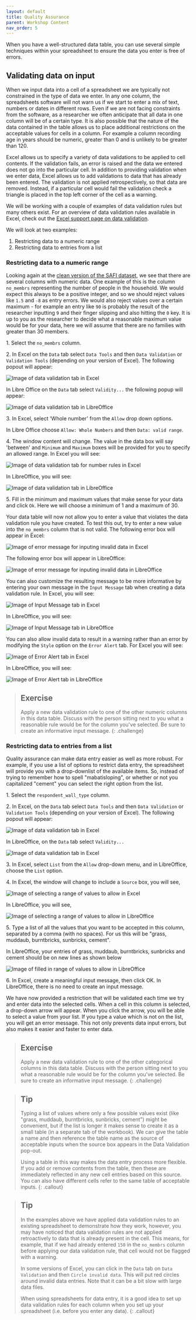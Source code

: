 ```yaml
---
layout: default
title: Quality Assurance
parent: Workshop Content
nav_order: 5
---
```


When you have a well-structured data table, you can use several simple
techniques within your spreadsheet to ensure the data you enter is
free of errors. 

## Validating data on input

When we input data into a cell of a spreadsheet we are typically not constrained in the type of data we enter.
In any one column, the spreadsheets software will not warn us if we start to enter a mix of text, numbers or dates in different rows.
Even if we are not facing constraints from the software, as a researcher we often anticipate that all data in one column will be of a certain type.
It is also possible that the nature of the data contained in the table allows us to place additional restrictions on the acceptable values for cells in a column.
For example a column recording age in years should be numeric, greater than 0 and is unlikely to be greater than 120.

Excel allows us to specify a variety of data validations to be applied to cell contents.
If the validation fails, an error is raised and the data we entered does not go into the particular cell.
In addition to providing validation when we enter data, Excel allows us to add validations to data that has already been entered.
The validation is not applied retrospectively, so that data are removed.
Instead, if a particular cell would fail the validation check a triangle is placed in the top left corner of the cell as a warning.

We will be working with a couple of examples of data validation
rules but many others exist. For an overview of data validation rules
available in Excel, check out the [Excel support page on data validation](https://support.office.com/en-us/article/Apply-data-validation-to-cells-29FECBCC-D1B9-42C1-9D76-EFF3CE5F7249). 

We will look at two examples: 

1. Restricting data to a numeric range
2. Restricting data to entries from a list

### Restricting data to a numeric range

Looking again at the [clean version of the SAFI
dataset](https://ndownloader.figshare.com/files/11492171), we see that there are
several columns with numeric data. One example of this is the column `no_membrs`
representing the number of people in the household. We would expect this always
to be a positive integer, and so we should reject values like `1.5` and `-8` as
entry errors. We would also reject values over a certain maximum - for example
an entry like `90` is probably the result of the researcher inputting `9` and
their finger slipping and also hitting the `0` key. It is up to you as the
researcher to decide what a reasonable maximum value would be for your data,
here we will assume that there are no families with greater than 30 members.


1\. Select the `no_membrs` column.

2\. In Excel on the `Data` tab select `Data Tools` and then `Data Validation` or `Validation Tools` (depending on your version of Excel). The following popout will appear: 

![Image of data validation tab in Excel](../fig/data-validation-tab.png)

In Libre Office on the `Data` tab select `Validity...` the following popup will appear:

![Image of data validation tab in LibreOffice](../fig/data-validation-tab-LibreOffice.png)

3\. In Excel, select 'Whole number' from the `Allow` drop down options.

In Libre Office choose `Allow: Whole Numbers` and then `Data: valid range`.
 
4\. The window content will change.
The value in the data box will say 'between' and `Minimum` and `Maximum` boxes will be provided for you to specify an allowed range. 
In Excel you will see:

![Image of data validation tab for number rules in Excel](../fig/data-validation-numbers.png)

In LibreOffice, you will see:

![Image of data validation tab in LibreOffice](../fig/data-validation-numbers-LibreOffice.png)


5\. Fill in the minimum and maximum values that make sense for your data and click `Ok`. Here we will choose a minimum of 1 and a maximum of 30.

Your data table will now not allow you to enter a value that violates
the data validation rule you have created. To test this out, try 
to enter a new value into the `no_membrs` column that is not valid.
The following error box will appear in Excel: 

![Image of error message for inputing invalid data in Excel](../fig/error-invalid-data.png)

The following error box will appear in LibreOffice: 

![Image of error message for inputing invalid data in LibreOffice](../fig/error-invalid-data-LibreOffice.png)

You can also customize the resulting message to be more informative by entering
your own message in the `Input Message` tab when creating a data validation rule.
In Excel, you will see:

![Image of Input Message tab in Excel](../fig/input_message.png)

In LibreOffice, you will see:

![Image of Input Message tab in LibreOffice](../fig/input_message_LibreOffice.png)

You can also allow invalid data to result in a warning rather than an error by modifying the `Style`
option on the `Error Alert` tab. For Excel you will see:

![Image of Error Alert tab in Excel](../fig/error_alert.png)

In LibreOffice, you will see:

![Image of Error Alert tab in LibreOffice](../fig/error_alert_LibreOffice.png)

> ## Exercise
> Apply a new data validation rule to one of the other numeric 
> columns in this data table. Discuss with the person sitting next
> to you what a reasonable rule would be for the column you've selected. Be sure to create an informative input message. 
{: .challenge}

### Restricting data to entries from a list

Quality assurance can make data entry easier as well as more robust. For
example, if you use a list of options to restrict data entry, the spreadsheet
will provide you with a drop-downlist of the available items. So, instead of
trying to remember how to spell "mabatisloping", or whether or not you capitalized "cement" you can select the
right option from the list.

1\. Select the `respondent_wall_type` column.

2\. In Excel, on the `Data` tab select `Data Tools` and then `Data Validation` or `Validation Tools` (depending on your version of Excel). The following popout will appear: 

![Image of data validation tab in Excel](../fig/data-validation-tab.png)

In LibreOffice, on the `Data` tab select `Validity...`

![Image of data validation tab in Excel](../fig/data-validation-tab-LibreOffice.png)

3\. In Excel, select `List` from the `Allow` drop-down menu, and in LibreOffice, choose the `List` option.

4\. In Excel, the window will change to include a `Source` box, you will see,

![Image of selecting a range of values to allow in Excel](../fig/select-range-of-values.png)

In LibreOffice, you will see,

![Image of selecting a range of values to allow in LibreOffice](../fig/select-range-of-values-LibreOffice.png)

5\. Type a list of all the values that you want to be accepted in this column, separated by a comma (with no spaces). For us this will be "grass, muddaub, burntbricks, sunbricks, cement". 

In LibreOffice, your entries of grass, muddaub, burntbricks, sunbricks and cement should be on new lines as shown below

![Image of filled in range of values to allow in LibreOffice](../fig/filled-range-of-values-LibreOffice.png)


6\. In Excel, create a meaningful input message, then click OK. In LibreOffice, there is no need to create an input message.

We have now provided a restriction that will be validated each time we try and
enter data into the selected cells. When a cell in this column is selected, a drop-down arrow will appear.
When you click the arrow, you will be able to select a value from your list.
If you type a value which is not on the list, you will get an error message. This not only prevents data input errors, but also makes it easier and faster to enter data. 

> ## Exercise
> Apply a new data validation rule to one of the other categorical 
> columns in this data table. Discuss with the person sitting next
> to you what a reasonable rule would be for the column you've selected. Be sure to create an informative input message. 
{: .challenge}

> ## Tip
> Typing a list of values where only a few possible values exist (like "grass, muddaub, burntbricks, sunbricks, cement") might be convenient, but if the list is longer it makes sense to create it as a small table (in a separate tab of the workbook).
> We can give the table a name and then reference the table name as the source of acceptable inputs when the source box appears in the Data Validation pop-out.
>
> Using a table in this way makes the data entry process more flexible.
> If you add or remove contents from the table, then these are immediately reflected in any new cell entries based on this source.
> You can also have different cells refer to the same table of acceptable inputs.
{: .callout}

> ## Tip
> 
> In the examples above we have applied data validation rules to
> an existing spreadsheet to demonstrate how they work, however, 
> you may have noticed that data validation rules are not applied
> retroactively to data that is already present in the cell. 
> This means, for example, that if we had already entered `150`
> in the `no_membrs` column before applying our data validation
> rule, that cell would not be flagged with a warning. 
> 
> In some versions of Excel, you can click in the `Data` tab on 
> `Data Validation` and then `Circle invalid data`. This will 
> put red circles around invalid data entries. Note that it can be a bit slow with large data files.
>
> When using spreadsheets for data entry, it is a good idea to set up
> data validation rules for each column when you set up your 
> spreadsheet (i.e. before you enter any data). 
{: .callout}
